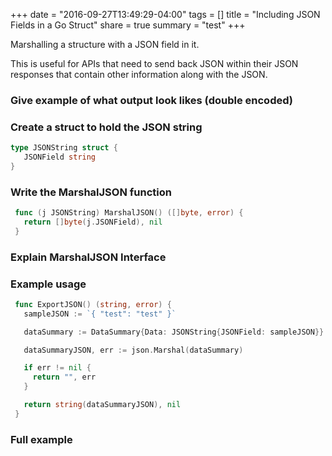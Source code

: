 +++
date = "2016-09-27T13:49:29-04:00"
tags = []
title = "Including JSON Fields in a Go Struct"
share = true
summary = "test"
+++

Marshalling a structure with a JSON field in it.

This is useful for APIs that need to send back JSON within their JSON responses that contain other information along with the JSON.

### Give example of what output look likes (double encoded)

### Create a struct to hold the JSON string

```Go
type JSONString struct {
   JSONField string
}
```

### Write the MarshalJSON function
```Go
 func (j JSONString) MarshalJSON() ([]byte, error) {
   return []byte(j.JSONField), nil
 }
```

### Explain MarshalJSON Interface


### Example usage

```Go
 func ExportJSON() (string, error) {
   sampleJSON := `{ "test": "test" }`

   dataSummary := DataSummary{Data: JSONString{JSONField: sampleJSON}}

   dataSummaryJSON, err := json.Marshal(dataSummary)

   if err != nil {
     return "", err
   }

   return string(dataSummaryJSON), nil
 }
```

### Full example